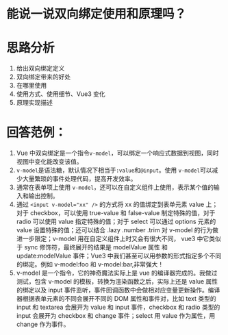 # 能说一说双向绑定使用和原理吗？

# 思路分析

1. 给出双向绑定定义
2. 双向绑定带来的好处
3. 在哪里使用
4. 使用方式、使用细节、Vue3 变化
5. 原理实现描述

# 回答范例：

1. Vue 中双向绑定是一个指令`v-model`，可以绑定一个响应式数据到视图，同时视图中变化能改变该值。
2. `v-model`是语法糖，默认情况下相当于`:value`和`@input`。使用 `v-model`可以减少大量繁琐的事件处理代码，提高开发效率。
3. 通常在表单项上使用 `v-model`，还可以在自定义组件上使用，表示某个值的输入和输出控制。
4. 通过 `<input v-model="xx" />` 的方式将 xx 的值绑定到表单元素 value 上；对于 checkbox，可以使用 true-value 和 false-value 制定特殊的值，对于 radio 可以使用 value 指定特殊的值；对于 select 可以通过 options 元素的 value 设置特殊的值；还可以结合 .lazy .number .trim 对 v-model 的行为做进一步限定；v-model 用在自定义组件上时又会有很大不同， vue3 中它类似于 sync 修饰符，最终展开的结果是 modelValue 属性 和 update:modelValue 事件；Vue3 中我们甚至可以用参数的形式指定多个不同的绑定。例如 v-model:foo 和 v-model:bar,非常强大！
5. v-model 是一个指令，它的神奇魔法实际上是 vue 的编译器完成的。我做过测试，包含 v-model 的模板，转换为渲染函数之后，实际上还是 value 属性的绑定以及 input 事件监听，事件回调函数中会做相对应变量更新操作。编译器根据表单元素的不同会展开不同的 DOM 属性和事件对，比如 text 类型的 input 和 textarea 会展开为 value 和 input 事件，checkbox 和 radio 类型的 input 会展开为 checkbox 和 change 事件；select 用 value 作为属性，用 change 作为事件。
